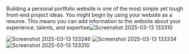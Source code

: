 Building a personal portfolio website is one of the most simple yet tough front-end project ideas. You might begin by using your website as a resume. This means you can add information to the website about your experience, talents, and expertise![Screenshot 2025-03-13 133310](https://github.com/user-attachments/assets/4f01ab9f-29bc-4a47-9641-3ca96f943427)

![Screenshot 2025-03-13 133246](https://github.com/user-attachments/assets/08a08f07-69f1-4866-a7d3-db89ef2051d5)
![Screenshot 2025-03-13 133334](https://github.com/user-attachments/assets/1a0fb02b-2337-4569-8cdc-970e5beabd8b)
![Screenshot 2025-03-13 133310](https://github.com/user-attachments/assets/46e01ce3-5bb0-4486-a3cf-a118cad34fbe)
